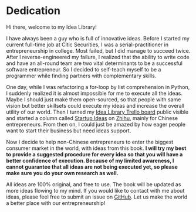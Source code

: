 # Dedication
Hi there, welcome to my Idea Library!

I have always been a guy who is full of innovative ideas. Before I started my current full-time job at Citic Securities, I was a serial-practitioner in entrepreneurship in college. Most failed, but I did manage to succeed twice. After I reverse-engineered my failure, I realized that the ability to write code and have an all-round team are two vital determinants to be a successful software entrepreneur. So I decided to self-teach myself to be a programmer while finding partners with complementary skills.

One day, while I was refactoring a for-loop by list comprehension in Python, I suddenly realized it is almost impossible for me to execute all the ideas. Maybe I should just make them open-sourced, so that people with same vision but better skillsets could execute my ideas and increase the overall utility of our world. Then I turned my [Idea Library Trello board](https://trello.com/b/BIweoXtT/ideas-library) public visible and started a column called [Startup Ideas](https://zhuanlan.zhihu.com/startupideas) on [Zhihu](https://www.zhihu.com/), mainly for Chinese entrepreneurs. From then on, I could just be amazed by how eager people want to start their business but need ideas support.

Now I decide to help non-Chinese entrepreneurs to enter the biggest consumer market in the world, with ideas from this book. **I will try my best to provide a suggested procedure for every idea so that you will have a better confidence of execution. Because of my limited awareness, I cannot guarantee that all ideas are not being executed yet, so please make sure you do your own research as well.**

All ideas are 100% original, and free to use. The book will be updated as more ideas flowing to my mind. If you would like to contact with me about ideas, please feel free to submit an issue on [GitHub](https://github.com/qzcool/startupideas/issues). Let us make the world a better place with our entrepreneurship!
